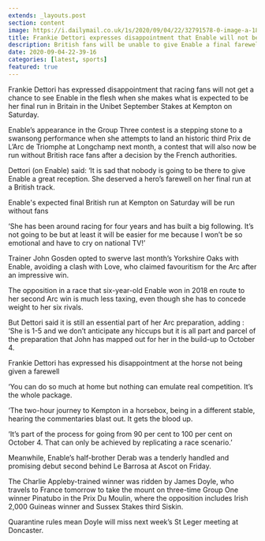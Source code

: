 ```yaml
---
extends: _layouts.post
section: content
image: https://i.dailymail.co.uk/1s/2020/09/04/22/32791578-0-image-a-18_1599253967768.jpg 
title: Frankie Dettori expresses disappointment that Enable will not be given a farewell by racing fans 
description: British fans will be unable to give Enable a final farewell in the flesh when she attempts to land an historic third Prix de LArc de Triomphe at Longchamp after a decision by authorities. 
date: 2020-09-04-22-39-16 
categories: [latest, sports] 
featured: true 
--- 
```

Frankie Dettori has expressed disappointment that racing fans will not get a chance to see Enable in the flesh when she makes what is expected to be her final run in Britain in the Unibet September Stakes at Kempton on Saturday.

Enable’s appearance in the Group Three contest is a stepping stone to a swansong performance when she attempts to land an historic third Prix de L’Arc de Triomphe at Longchamp next month, a contest that will also now be run without British race fans after a decision by the French authorities.

Dettori (on Enable) said: ‘It is sad that nobody is going to be there to give Enable a great reception. She deserved a hero’s farewell on her final run at a British track.

Enable's expected final British run at Kempton on Saturday will be run without fans

‘She has been around racing for four years and has built a big following. It’s not going to be but at least it will be easier for me because I won’t be so emotional and have to cry on national TV!’

Trainer John Gosden opted to swerve last month’s Yorkshire Oaks with Enable, avoiding a clash with Love, who claimed favouritism for the Arc after an impressive win.

The opposition in a race that six-year-old Enable won in 2018 en route to her second Arc win is much less taxing, even though she has to concede weight to her six rivals.

But Dettori said it is still an essential part of her Arc preparation, adding : ‘She is 1-5 and we don’t anticipate any hiccups but it is all part and parcel of the preparation that John has mapped out for her in the build-up to October 4.

Frankie Dettori has expressed his disappointment at the horse not being given a farewell

‘You can do so much at home but nothing can emulate real competition. It’s the whole package.

‘The two-hour journey to Kempton in a horsebox, being in a different stable, hearing the commentaries blast out. It gets the blood up.

‘It’s part of the process for going from 90 per cent to 100 per cent on October 4. That can only be achieved by replicating a race scenario.’

Meanwhile, Enable’s half-brother Derab was a tenderly handled and promising debut second behind Le Barrosa at Ascot on Friday.

The Charlie Appleby-trained winner was ridden by James Doyle, who travels to France tomorrow to take the mount on three-time Group One winner Pinatubo in the Prix Du Moulin, where the opposition includes Irish 2,000 Guineas winner and Sussex Stakes third Siskin.

Quarantine rules mean Doyle will miss next week’s St Leger meeting at Doncaster.

